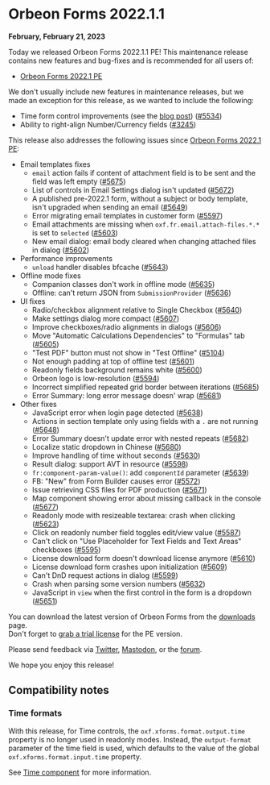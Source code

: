 # Orbeon Forms 2022.1.1

__February, February 21, 2023__

Today we released Orbeon Forms 2022.1.1 PE! This maintenance release contains new features and bug-fixes and is recommended for all users of:

- [Orbeon Forms 2022.1 PE](orbeon-forms-2022.1.md)

We don't usually include new features in maintenance releases, but we made an exception for this release, as we wanted to include the following:

- Time form control improvements (see the [blog post](https://blog.orbeon.com/2023/01/time-form-control-improvements.html)) ([\#5534](https://github.com/orbeon/orbeon-forms/issues/5534))
- Ability to right-align Number/Currency fields ([\#3245](https://github.com/orbeon/orbeon-forms/issues/3245))

This release also addresses the following issues since [Orbeon Forms 2022.1 PE](orbeon-forms-2022.1.md):

- Email templates fixes
    - `email` action fails if content of attachment field is to be sent and the field was left empty ([\#5675](https://github.com/orbeon/orbeon-forms/issues/5675))
    - List of controls in Email Settings dialog isn't updated ([\#5672](https://github.com/orbeon/orbeon-forms/issues/5672))
    - A published pre-2022.1 form, without a subject or body template, isn't upgraded when sending an email ([\#5649](https://github.com/orbeon/orbeon-forms/issues/5649))
    - Error migrating email templates in customer form ([\#5597](https://github.com/orbeon/orbeon-forms/issues/5597))
    - Email attachments are missing when `oxf.fr.email.attach-files.*.*` is set to `selected` ([\#5603](https://github.com/orbeon/orbeon-forms/issues/5603))
    - New email dialog: email body cleared when changing attached files in dialog ([\#5602](https://github.com/orbeon/orbeon-forms/issues/5602))
- Performance improvements
    - `unload` handler disables bfcache ([\#5643](https://github.com/orbeon/orbeon-forms/issues/5643))
- Offline mode fixes
    - Companion classes don't work in offline mode ([\#5635](https://github.com/orbeon/orbeon-forms/issues/5635))
    - Offline: can't return JSON from `SubmissionProvider` ([\#5636](https://github.com/orbeon/orbeon-forms/issues/5636))
- UI fixes
    - Radio/checkbox alignment relative to Single Checkbox ([\#5640](https://github.com/orbeon/orbeon-forms/issues/5640))
    - Make settings dialog more compact ([\#5607](https://github.com/orbeon/orbeon-forms/issues/5607))
    - Improve checkboxes/radio alignments in dialogs ([\#5606](https://github.com/orbeon/orbeon-forms/issues/5606))
    - Move "Automatic Calculations Dependencies" to "Formulas" tab ([\#5605](https://github.com/orbeon/orbeon-forms/issues/5605))
    - "Test PDF" button must not show in "Test Offline" ([\#5104](https://github.com/orbeon/orbeon-forms/issues/5104))
    - Not enough padding at top of offline test ([\#5601](https://github.com/orbeon/orbeon-forms/issues/5601))
    - Readonly fields background remains white ([\#5600](https://github.com/orbeon/orbeon-forms/issues/5600))
    - Orbeon logo is low-resolution ([\#5594](https://github.com/orbeon/orbeon-forms/issues/5594))
    - Incorrect simplified repeated grid border between iterations ([\#5685](https://github.com/orbeon/orbeon-forms/issues/5685))
    - Error Summary: long error message doesn' wrap ([\#5681](https://github.com/orbeon/orbeon-forms/issues/5681))
- Other fixes
    - JavaScript error when login page detected ([\#5638](https://github.com/orbeon/orbeon-forms/issues/5638))
    - Actions in section template only using fields with a `.` are not running ([\#5648](https://github.com/orbeon/orbeon-forms/issues/5648))
    - Error Summary doesn't update error with nested repeats ([\#5682](https://github.com/orbeon/orbeon-forms/issues/5682))
    - Localize static dropdown in Chinese ([\#5680](https://github.com/orbeon/orbeon-forms/issues/5680))
    - Improve handling of time without seconds ([\#5630](https://github.com/orbeon/orbeon-forms/issues/5630)) 
    - Result dialog: support AVT in resource ([\#5598](https://github.com/orbeon/orbeon-forms/issues/5598)) 
    - `fr:component-param-value()`: add `componentId` parameter ([\#5639](https://github.com/orbeon/orbeon-forms/issues/5639))
    - FB: "New" from Form Builder causes error ([\#5572](https://github.com/orbeon/orbeon-forms/issues/5572))
    - Issue retrieving CSS files for PDF production ([\#5671](https://github.com/orbeon/orbeon-forms/issues/5671))
    - Map component showing error about missing callback in the console ([\#5677](https://github.com/orbeon/orbeon-forms/issues/5677))
    - Readonly mode with resizeable textarea: crash when clicking ([\#5623](https://github.com/orbeon/orbeon-forms/issues/5623))
    - Click on readonly number field toggles edit/view value ([\#5587](https://github.com/orbeon/orbeon-forms/issues/5587))
    - Can't click on "Use Placeholder for Text Fields and Text Areas" checkboxes ([\#5595](https://github.com/orbeon/orbeon-forms/issues/5595))
    - License download form doesn't download license anymore ([\#5610](https://github.com/orbeon/orbeon-forms/issues/5610))
    - License download form crashes upon initialization ([\#5609](https://github.com/orbeon/orbeon-forms/issues/5609))
    - Can't DnD request actions in dialog ([\#5599](https://github.com/orbeon/orbeon-forms/issues/5599))
    - Crash when parsing some version numbers ([\#5632](https://github.com/orbeon/orbeon-forms/issues/5632))
    - JavaScript in `view` when the first control in the form is a dropdown ([\#5651](https://github.com/orbeon/orbeon-forms/issues/5651))

You can download the latest version of Orbeon Forms from the [downloads](https://www.orbeon.com/download) page.  
Don't forget to [grab a trial license](https://prod.orbeon.com/prod/fr/orbeon/register/new) for the PE version.

Please send feedback via [Twitter](https://twitter.com/orbeon), [Mastodon](https://mastodon.social/@orbeon), or the [forum](https://www.orbeon.com/community).

We hope you enjoy this release!

## Compatibility notes

### Time formats

With this release, for Time controls, the `oxf.xforms.format.output.time` property is no longer used in readonly modes. Instead, the `output-format` parameter of the time field is used, which defaults to the value of the global `oxf.xforms.format.input.time` property.

See [Time component](/form-runner/component/time.md) for more information.